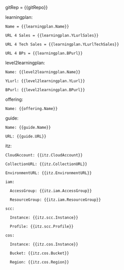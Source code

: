  gitRep = {{gitRepo}}

 learningplan:
 
    Name = {{learningplan.Name}}
 
    URL 4 Sales = {{learningplan.YLurlSales}}
 
    URL 4 Tech Sales = {{learningplan.YLurlTechSales}}
 
    URL 4 BPs = {{learningplan.BPurl}}


  level2learningplan:
 
    Name: {{level2learningplan.Name}}
 
    YLurl: {{level2learningplan.YLurl}}
 
    BPurl: {{level2learningplan.BPurl}}
  
  offering:
 
    Name: {{offering.Name}}

  guide:
 
    Name: {{guide.Name}}
 
    URL: {{guide.URL}}

  itz:
 
    CloudAccount: {{itz.CloudAccount}}
 
    CollectionURL: {{itz.CollectionURL}}
 
    EnvironmentURL: {{itz.EnvironmentURL}}

    iam:
 
      AccessGroup: {{itz.iam.AccessGroup}}
 
      ResourceGroup: {{itz.iam.ResourceGroup}}
    
    scc:
 
      Instance: {{itz.scc.Instance}}
 
      Profile: {{itz.scc.Profile}}
    
    cos:
 
      Instance: {{itz.cos.Instance}}
 
      Bucket: {{itz.cos.Bucket}}
 
      Region: {{itz.cos.Region}}
